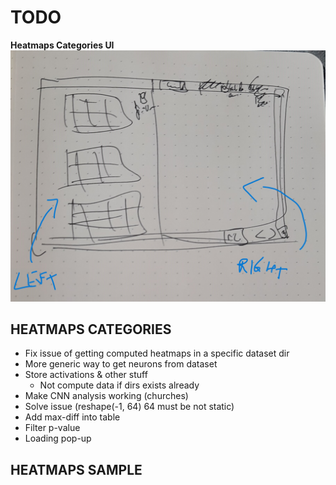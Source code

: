 # **TODO**

**Heatmaps Categories UI**
![image](./ui-categories.jpg)

## HEATMAPS CATEGORIES

* Fix issue of getting computed heatmaps in a specific dataset dir
* More generic way to get neurons from dataset
* Store activations & other stuff
  * Not compute data if dirs exists already
* Make CNN analysis working (churches)
* Solve issue (reshape(-1, 64) 64 must be not static)
* Add max-diff into table
* Filter p-value
* Loading pop-up


## HEATMAPS SAMPLE